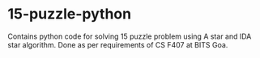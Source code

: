 # 15-puzzle-python
Contains python code for solving 15 puzzle problem using A star and IDA star algorithm.
Done as per requirements of CS F407 at BITS Goa.
